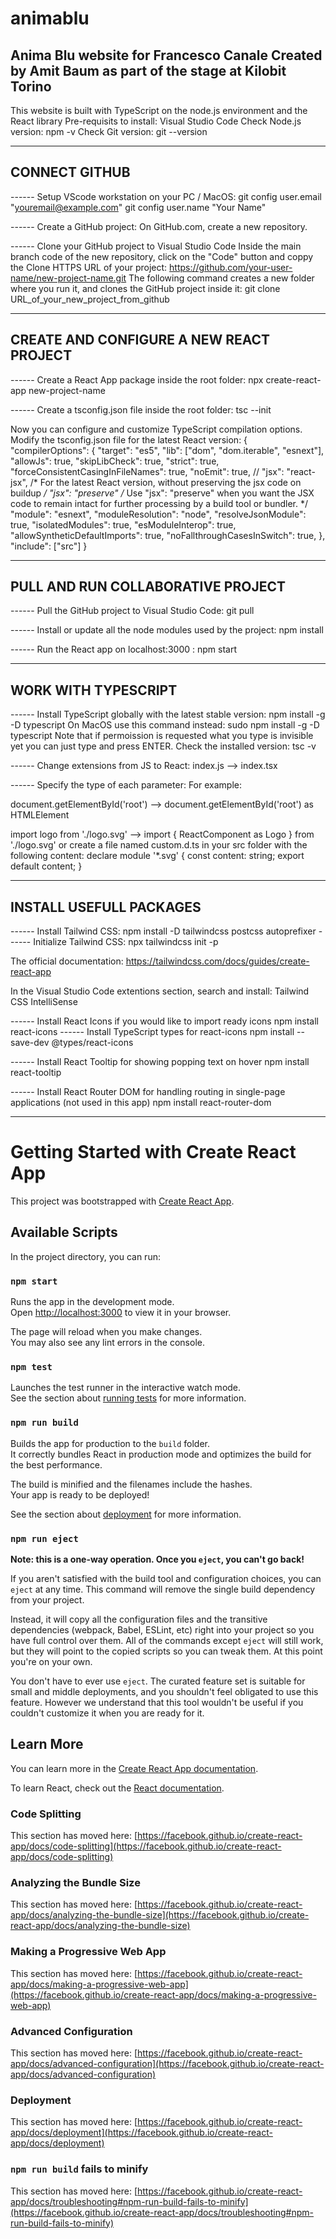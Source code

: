 # animablu
Anima Blu website for Francesco Canale
Created by Amit Baum as part of the stage at Kilobit Torino
------------------------------------------

This website is built with TypeScript on the node.js environment and the React library
Pre-requisits to install:
Visual Studio Code
Check Node.js version:
npm -v
Check Git version:
git --version

------------------------------------------
CONNECT GITHUB
------------------------------------------

------ Setup VScode workstation on your PC / MacOS:
git config user.email "youremail@example.com"
git config user.name "Your Name"

------ Create a GitHub project:
On GitHub.com, create a new repository.

------ Clone your GitHub project to Visual Studio Code
Inside the main branch code of the new repository, click on the "Code" button and coppy the Clone HTTPS URL of your project:
https://github.com/your-user-name/new-project-name.git
The following command creates a new folder where you run it, and clones the GitHub project inside it:
git clone URL_of_your_new_project_from_github


------------------------------------------
CREATE AND CONFIGURE A NEW REACT PROJECT
------------------------------------------
------ Create a React App package inside the root folder:
npx create-react-app new-project-name

------ Create a tsconfig.json file inside the root folder:
tsc --init

Now you can configure and customize TypeScript compilation options.
Modify the tsconfig.json file for the latest React version:
{
  "compilerOptions": {
    "target": "es5",
    "lib": ["dom", "dom.iterable", "esnext"],
    "allowJs": true,
    "skipLibCheck": true,
    "strict": true,
    "forceConsistentCasingInFileNames": true,
    "noEmit": true,
    // "jsx": "react-jsx", /* For the latest React version, without preserving the jsx code on buildup */
    "jsx": "preserve" /* Use "jsx": "preserve" when you want the JSX code to remain intact for further processing by a build tool or bundler. */
    "module": "esnext",
    "moduleResolution": "node",
    "resolveJsonModule": true,
    "isolatedModules": true,
    "esModuleInterop": true,
    "allowSyntheticDefaultImports": true,
    "noFallthroughCasesInSwitch": true,
  },
  "include": ["src"]
}

------------------------------------------
PULL AND RUN COLLABORATIVE PROJECT
------------------------------------------
------ Pull the GitHub project to Visual Studio Code:
git pull

------ Install or update all the node modules used by the project:
npm install

------ Run the React app on localhost:3000 :
npm start

------------------------------------------
WORK WITH TYPESCRIPT
------------------------------------------
------ Install TypeScript globally with the latest stable version:
npm install -g -D typescript
On MacOS use this command instead:
sudo npm install -g -D typescript
Note that if permoission is requested what you type is invisible yet you can just type and press ENTER.
Check the installed version:
tsc -v

------ Change extensions from JS to React:
index.js --> index.tsx

------ Specify the type of each parameter:
For example:

document.getElementById('root') --> document.getElementById('root') as HTMLElement

import logo from './logo.svg' --> import { ReactComponent as Logo } from './logo.svg'
  or create a file named custom.d.ts in your src folder with the following content:
    declare module '*.svg' {
      const content: string;
      export default content;
    }

------------------------------------------
INSTALL USEFULL PACKAGES
------------------------------------------
------ Install Tailwind CSS:
npm install -D tailwindcss postcss autoprefixer
------ Initialize Tailwind CSS:
npx tailwindcss init -p

The official documentation:
https://tailwindcss.com/docs/guides/create-react-app

In the Visual Studio Code extentions section, search and install:
Tailwind CSS IntelliSense

------ Install React Icons if you would like to import ready icons
npm install react-icons
------ Install TypeScript types for react-icons
npm install --save-dev @types/react-icons

------ Install React Tooltip for showing popping text on hover
npm install react-tooltip


------ Install React Router DOM for handling routing in single-page applications (not used in this app)
npm install react-router-dom



------------------------------------------

# Getting Started with Create React App

This project was bootstrapped with [Create React App](https://github.com/facebook/create-react-app).

## Available Scripts

In the project directory, you can run:

### `npm start`

Runs the app in the development mode.\
Open [http://localhost:3000](http://localhost:3000) to view it in your browser.

The page will reload when you make changes.\
You may also see any lint errors in the console.

### `npm test`

Launches the test runner in the interactive watch mode.\
See the section about [running tests](https://facebook.github.io/create-react-app/docs/running-tests) for more information.

### `npm run build`

Builds the app for production to the `build` folder.\
It correctly bundles React in production mode and optimizes the build for the best performance.

The build is minified and the filenames include the hashes.\
Your app is ready to be deployed!

See the section about [deployment](https://facebook.github.io/create-react-app/docs/deployment) for more information.

### `npm run eject`

**Note: this is a one-way operation. Once you `eject`, you can't go back!**

If you aren't satisfied with the build tool and configuration choices, you can `eject` at any time. This command will remove the single build dependency from your project.

Instead, it will copy all the configuration files and the transitive dependencies (webpack, Babel, ESLint, etc) right into your project so you have full control over them. All of the commands except `eject` will still work, but they will point to the copied scripts so you can tweak them. At this point you're on your own.

You don't have to ever use `eject`. The curated feature set is suitable for small and middle deployments, and you shouldn't feel obligated to use this feature. However we understand that this tool wouldn't be useful if you couldn't customize it when you are ready for it.

## Learn More

You can learn more in the [Create React App documentation](https://facebook.github.io/create-react-app/docs/getting-started).

To learn React, check out the [React documentation](https://reactjs.org/).

### Code Splitting

This section has moved here: [https://facebook.github.io/create-react-app/docs/code-splitting](https://facebook.github.io/create-react-app/docs/code-splitting)

### Analyzing the Bundle Size

This section has moved here: [https://facebook.github.io/create-react-app/docs/analyzing-the-bundle-size](https://facebook.github.io/create-react-app/docs/analyzing-the-bundle-size)

### Making a Progressive Web App

This section has moved here: [https://facebook.github.io/create-react-app/docs/making-a-progressive-web-app](https://facebook.github.io/create-react-app/docs/making-a-progressive-web-app)

### Advanced Configuration

This section has moved here: [https://facebook.github.io/create-react-app/docs/advanced-configuration](https://facebook.github.io/create-react-app/docs/advanced-configuration)

### Deployment

This section has moved here: [https://facebook.github.io/create-react-app/docs/deployment](https://facebook.github.io/create-react-app/docs/deployment)

### `npm run build` fails to minify

This section has moved here: [https://facebook.github.io/create-react-app/docs/troubleshooting#npm-run-build-fails-to-minify](https://facebook.github.io/create-react-app/docs/troubleshooting#npm-run-build-fails-to-minify)
